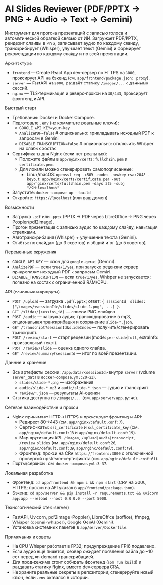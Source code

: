# AI Slides Reviewer (PDF/PPTX → PNG + Audio → Text → Gemini)

Инструмент для прогона презентаций с записью голоса и автоматической обратной связью от ИИ. Загружает PDF/PPTX, рендерит слайды в PNG, записывает аудио по каждому слайду, транскрибирует (Whisper), улучшает текст (Gemini) и формирует рекомендации по каждому слайду и по всей презентации.

Архитектура
- `frontend` — Create React App dev‑сервер по HTTPS на `3000`, проксирует API на бэкенд (см. `app/frontend/package.json: proxy`).
- `server` — FastAPI на `5000`, раздаёт статику `/images/...` с данными сессий.
- `nginx` — TLS‑терминация и реверс‑прокси на `80/443`, проксирует фронтенд и API.

Быстрый старт
- Требования: Docker и Docker Compose.
- Подготовьте `.env` (не коммитьте реальные ключи):
  - `GOOGLE_API_KEY=your-key`
  - `AnalizePDF=false`  # опционально: прикладывать исходный PDF к запросам в Gemini
  - `DISABLE_TRANSCRIPTION=false`  # опционально: отключить Whisper на слабых хостах
- Сертификаты для Nginx (если нет реальных):
  - Положите файлы в `app/nginx/certs`: `fullchain.pem` и `certificate.pem`.
  - Для локали можно сгенерировать самоподписанные:
    - Linux/macOS: `openssl req -x509 -nodes -newkey rsa:2048 -keyout app/nginx/certs/certificate.pem -out app/nginx/certs/fullchain.pem -days 365 -subj "/CN=localhost"`
- Запустите: `docker-compose up --build`
- Откройте: `https://localhost` (или ваш домен)

Возможности
- Загрузка `.pdf` или `.pptx` (PPTX → PDF через LibreOffice → PNG через Poppler/pdf2image).
- Прогон презентации с записью аудио по каждому слайду, навигация стрелками.
- Автотранскрибация (Whisper) + улучшение текста (Gemini).
- Отчёты: по слайдам (до 3 советов) и общий итог (до 5 советов).

Переменные окружения
- `GOOGLE_API_KEY` — ключ для `google-genai` (Gemini).
- `AnalizePDF` — если `true/1/yes`, при запуске рецензии сервер прикрепляет исходный PDF к запросам Gemini.
- `DISABLE_TRANSCRIPTION` — если `true/1/yes`, Whisper не запускается; полезно на хостах с ограниченной RAM/CPU.

API (основные маршруты)
- `POST /upload` — загрузка `.pdf`/`.pptx`; ответ: `{ sessionId, slides: ["/images/<sessionId>/slides/slide-1.png", ...] }`.
- `GET /slides/{session_id}` — список PNG‑слайдов.
- `POST /audio` — загрузка аудио; транскодирование в mp3, опциональная транскрибация и сохранение `slide-*.json`.
- `GET /transcript?sessionId&slideIndex` — получить/сгенерировать транскрипт.
- `POST /review/start` — старт рецензии (mode: `per-slide`|`full`, extraInfo: произвольный текст).
- `POST /review/slide` — оценка одного слайда.
- `GET /review/summary?sessionId` — итог по всей презентации.

Данные и хранение
- Все артефакты сессии: `/app/data/<sessionId>` внутри `server` (volume `server_data` в `docker-compose.yml:20-21`).
  - `slides/slide-*.png` — изображения
  - `audio/slide-*.mp3` и `audio/slide-*.json` — аудио и транскрипт
  - `review/*.json` — результаты AI‑оценки
- Статика доступна по `/images/...` (см. `app/server/app.py:40`).

Сетевое взаимодействие и прокси
- Nginx принимает HTTP→HTTPS и проксирует фронтенд и API:
  - Редирект 80→443 (см. `app/nginx/default.conf:7`).
  - Сертификаты: `ssl_certificate` и `ssl_certificate_key` (см. `app/nginx/default.conf:18` и `app/nginx/default.conf:19`).
  - Маршрутизация API: `/images`, `/upload|audio|transcript`, `/review|slides` (см. `app/nginx/default.conf:26`, `app/nginx/default.conf:39`, `app/nginx/default.conf:49`).
  - Фронтенд: прокси на CRA `https://frontend:3000` с отключенной проверкой upstream‑сертификата (см. `app/nginx/default.conf:61`).
- Порты/сервисы: см. `docker-compose.yml:3-37`.

Локальная разработка
- Фронтенд: `cd app/frontend && npm i && npm start` (CRA на 3000, HTTPS; прокси на API указан в `app/frontend/package.json`).
- Бэкенд: `cd app/server && pip install -r requirements.txt && uvicorn app:app --reload --host 0.0.0.0 --port 5000`.

Технологический стек (server)
- FastAPI, Uvicorn, pdf2image (Poppler), LibreOffice (soffice), ffmpeg, Whisper (openai-whisper), Google GenAI (Gemini).
- Установка системных пакетов в `app/server/Dockerfile`.

Примечания и советы
- На CPU Whisper работает в FP32; предупреждение FP16 подавлено.
- Если аудио ещё пишется, сервер ожидает появления файла до ~10 сек перед on‑demand транскрибацией.
- Для прод‑режима стоит собирать фронтенд (`npm run build`) и раздавать статику Nginx, вместо dev‑сервера CRA.
- Не храните реальные секреты в репозитории; сгенерируйте новый ключ, если `.env` оказался в истории.
